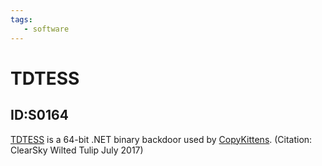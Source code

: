 ```yaml
---
tags:
   - software
---
```

# TDTESS
## ID:S0164
[TDTESS](software/S0164) is a 64-bit .NET binary backdoor used by [CopyKittens](groups/G0052). (Citation: ClearSky Wilted Tulip July 2017)
